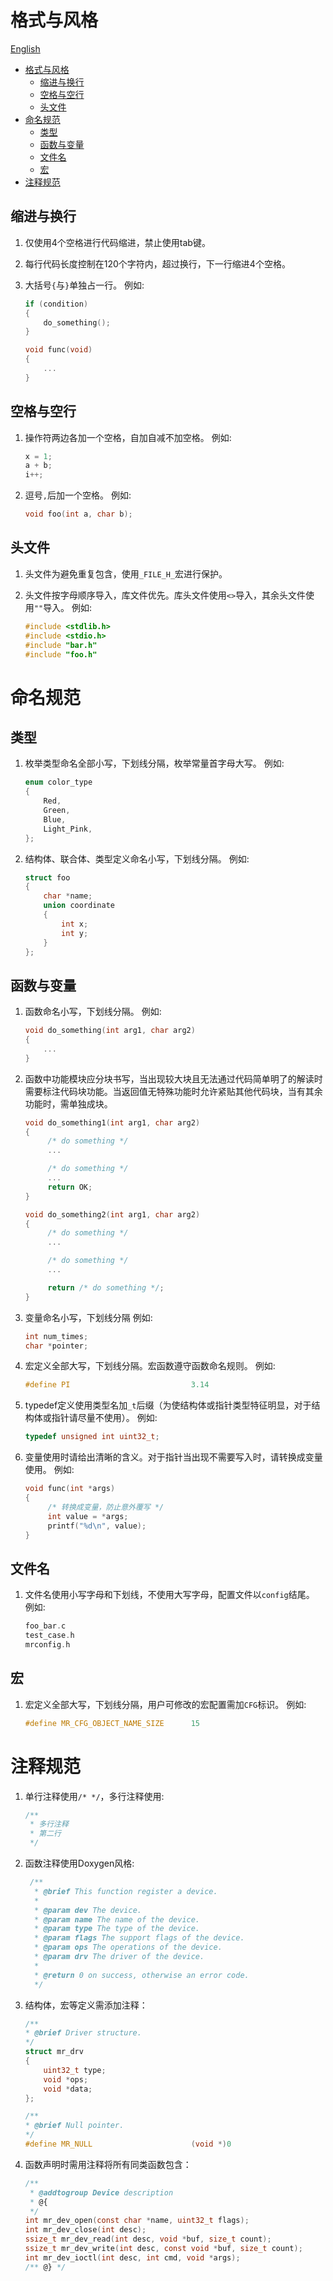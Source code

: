 # 格式与风格

[English](coding_style_EN.md)

<!-- TOC -->
* [格式与风格](#格式与风格)
  * [缩进与换行](#缩进与换行)
  * [空格与空行](#空格与空行)
  * [头文件](#头文件)
* [命名规范](#命名规范)
  * [类型](#类型)
  * [函数与变量](#函数与变量)
  * [文件名](#文件名)
  * [宏](#宏)
* [注释规范](#注释规范)
<!-- TOC -->

## 缩进与换行

1. 仅使用4个空格进行代码缩进，禁止使用tab键。
2. 每行代码长度控制在120个字符内，超过换行，下一行缩进4个空格。
3. 大括号`{`与`}`单独占一行。
   例如:

   ```c
   if (condition)  
   {
       do_something();
   }

   void func(void)  
   {
       ...
   }
   ```

## 空格与空行

1. 操作符两边各加一个空格，自加自减不加空格。
   例如:

   ```c  
   x = 1;  
   a + b;
   i++;
   ```

2. 逗号`,`后加一个空格。
   例如:

   ```c
   void foo(int a, char b);
   ```

## 头文件

1. 头文件为避免重复包含，使用`_FILE_H_`宏进行保护。
2. 头文件按字母顺序导入，库文件优先。库头文件使用`<>`导入，其余头文件使用`""`导入。
   例如:

   ```c  
   #include <stdlib.h>   
   #include <stdio.h>
   #include "bar.h"
   #include "foo.h"
   ```

# 命名规范

## 类型

1. 枚举类型命名全部小写，下划线分隔，枚举常量首字母大写。
   例如:

   ```c
   enum color_type
   {
       Red,  
       Green,
       Blue,
       Light_Pink,
   };
   ```

2. 结构体、联合体、类型定义命名小写，下划线分隔。
   例如:

   ```c
   struct foo
   {
       char *name;
       union coordinate
       {
           int x;
           int y;
       }
   };
   ```

## 函数与变量

1. 函数命名小写，下划线分隔。
   例如:

   ```c
   void do_something(int arg1, char arg2)
   {
       ...
   }
   ```

2. 函数中功能模块应分块书写，当出现较大块且无法通过代码简单明了的解读时需要标注代码块功能。当返回值无特殊功能时允许紧贴其他代码块，当有其余功能时，需单独成块。

   ```c
   void do_something1(int arg1, char arg2)
   {
        /* do something */
        ...
   
        /* do something */
        ...
        return OK;
   }
   
   void do_something2(int arg1, char arg2)
   {
        /* do something */
        ...
   
        /* do something */
        ...
   
        return /* do something */;
   }
   ```

3. 变量命名小写，下划线分隔
   例如:

   ```c
   int num_times;
   char *pointer;
   ```

4. 宏定义全部大写，下划线分隔。宏函数遵守函数命名规则。
   例如:

   ```c
   #define PI                           3.14
   ```

5. typedef定义使用类型名加`_t`后缀（为使结构体或指针类型特征明显，对于结构体或指针请尽量不使用）。
   例如:

   ```c
   typedef unsigned int uint32_t;
   ```

6. 变量使用时请给出清晰的含义。对于指针当出现不需要写入时，请转换成变量使用。
   例如:

   ```c
   void func(int *args)
   {
        /* 转换成变量，防止意外覆写 */
        int value = *args;
        printf("%d\n", value);
   }
   ```

## 文件名

1. 文件名使用小写字母和下划线，不使用大写字母，配置文件以`config`结尾。
   例如:

   ```c
   foo_bar.c
   test_case.h
   mrconfig.h
   ```

## 宏

1. 宏定义全部大写，下划线分隔，用户可修改的宏配置需加`CFG`标识。
   例如:

   ```c
   #define MR_CFG_OBJECT_NAME_SIZE      15
   ```

# 注释规范

1. 单行注释使用`/* */`，多行注释使用:

    ```c
    /**
     * 多行注释
     * 第二行
     */
    ```

2. 函数注释使用Doxygen风格:

   ```c
    /**
     * @brief This function register a device.
     *
     * @param dev The device.
     * @param name The name of the device.
     * @param type The type of the device.
     * @param flags The support flags of the device.
     * @param ops The operations of the device.
     * @param drv The driver of the device.
     *
     * @return 0 on success, otherwise an error code.
     */ 
   ```

3. 结构体，宏等定义需添加注释：

    ```c
   /**
    * @brief Driver structure.
    */
    struct mr_drv
    {
        uint32_t type;                                                  /**< Device type */
        void *ops;                                                      /**< Driver operations */
        void *data;                                                     /**< Driver data */
    };
   
   /**
    * @brief Null pointer.
    */
   #define MR_NULL                      (void *)0
   ```

4. 函数声明时需用注释将所有同类函数包含：

   ```c
   /**
    * @addtogroup Device description
    * @{
    */
   int mr_dev_open(const char *name, uint32_t flags);
   int mr_dev_close(int desc);
   ssize_t mr_dev_read(int desc, void *buf, size_t count);
   ssize_t mr_dev_write(int desc, const void *buf, size_t count);
   int mr_dev_ioctl(int desc, int cmd, void *args);
   /** @} */
    ```
   